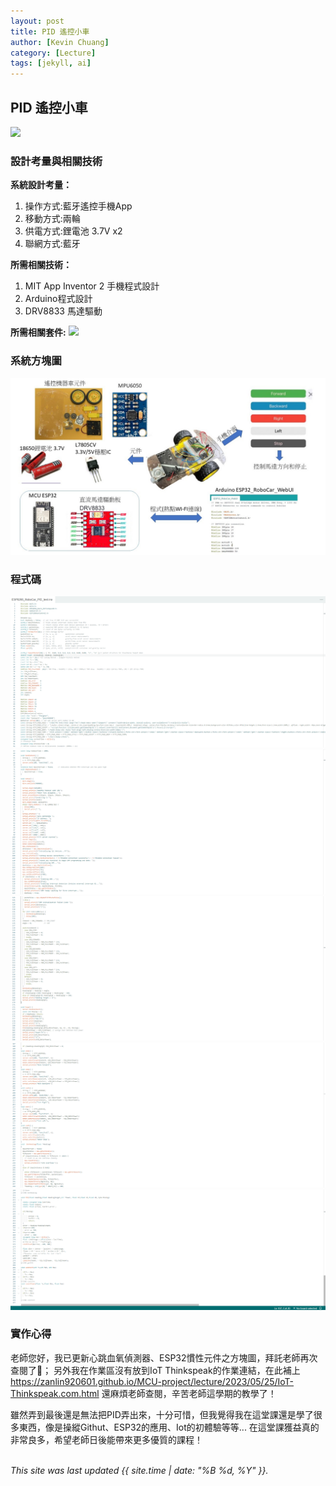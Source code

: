 ```yaml
---
layout: post
title: PID 遙控小車
author: [Kevin Chuang]
category: [Lecture]
tags: [jekyll, ai]
---
```


## PID 遙控小車
![](https://github.com/rkuo2023/MCU-project/blob/main/images/ESP32_RoboCar.jpg?raw=true)

### 設計考量與相關技術
**系統設計考量：**<br>
1. 操作方式:藍牙遙控手機App
2. 移動方式:兩輪 
3. 供電方式:鋰電池 3.7V x2
4. 聯網方式:藍牙

**所需相關技術：**
1. MIT App Inventor 2 手機程式設計 
2. Arduino程式設計
3. DRV8833 馬達驅動

**所需相關套件:**
![](https://image.ruten.com.tw/g2/8/d4/16/21440347657238_872.jpg)

### 系統方塊圖
![](https://github.com/zanlin920601/MCU-project/blob/main/images/PID.jpg?raw=true)

### 程式碼
![](https://github.com/zanlin920601/MCU-project/blob/main/images/06031.png?raw=true)
![](https://github.com/zanlin920601/MCU-project/blob/main/images/06032.png?raw=true)
![](https://github.com/zanlin920601/MCU-project/blob/main/images/06033.png?raw=true)
![](https://github.com/zanlin920601/MCU-project/blob/main/images/06034.png?raw=true)
![](https://github.com/zanlin920601/MCU-project/blob/main/images/06035.png?raw=true)

### 實作心得
老師您好，我已更新心跳血氧偵測器、ESP32慣性元件之方塊圖，拜託老師再次查閱了🙏；
另外我在作業區沒有放到IoT Thinkspeak的作業連結，在此補上
https://zanlin920601.github.io/MCU-project/lecture/2023/05/25/IoT-Thinkspeak.com.html
還麻煩老師查閱，辛苦老師這學期的教學了！

雖然弄到最後還是無法把PID弄出來，十分可惜，但我覺得我在這堂課還是學了很多東西，像是操縱Githut、ESP32的應用、Iot的初體驗等等...
在這堂課獲益真的非常良多，希望老師日後能帶來更多優質的課程！
<br>
<br>

*This site was last updated {{ site.time | date: "%B %d, %Y" }}.*
